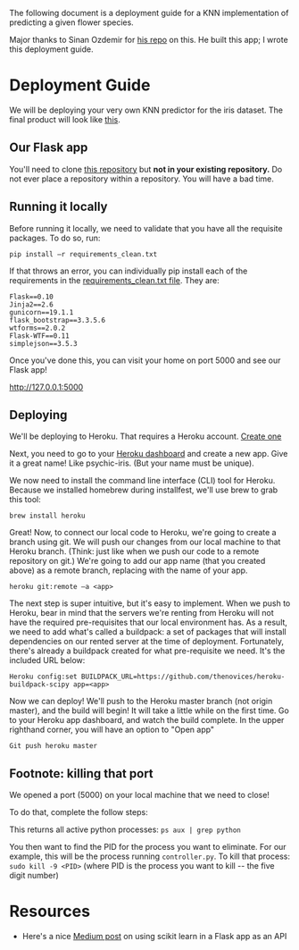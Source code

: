 The following document is a deployment guide for a KNN implementation of predicting a given flower species. 

Major thanks to Sinan Ozdemir for [his repo](https://github.com/sinanuozdemir/sinan_iris) on this. He built this app; I wrote this deployment guide.

# Deployment Guide

We will be deploying your very own KNN predictor for the iris dataset. The final product will look like [this](ga-iris.herokuapp.com).


## Our Flask app

You'll need to clone [this repository](https://github.com/josephofiowa/GA_iris) but **not in your existing repository.** Do not ever place a repository within a repository. You will have a bad time.

## Running it locally

Before running it locally, we need to validate that you have all the requisite packages. To do so, run:

```
pip install –r requirements_clean.txt
```

If that throws an error, you can individually pip install each of the requirements in the [requirements_clean.txt file](https://github.com/josephofiowa/GA_iris/blob/master/requirements_clean.txt). They are:

```
Flask==0.10
Jinja2==2.6
gunicorn==19.1.1
flask_bootstrap==3.3.5.6
wtforms==2.0.2
Flask-WTF==0.11
simplejson==3.5.3
```

Once you've done this, you can visit your home on port 5000 and see our Flask app!

http://127.0.0.1:5000

## Deploying

We'll be deploying to Heroku. That requires a Heroku account. [Create one](https://dashboard.heroku.com/)

Next, you need to go to your [Heroku dashboard](https://dashboard.heroku.com/) and create a new app. Give it a great name! Like psychic-iris. (But your name must be unique).

We now need to install the command line interface (CLI) tool for Heroku. Because we installed homebrew during installfest, we'll use brew to grab this tool:

```
brew install heroku
```

Great! Now, to connect our local code to Heroku, we're going to create a branch using git. We will push our changes from our local machine to that Heroku branch. (Think: just like when we push our code to a remote repository on git.) We're going to add our app name (that you created above) as a remote branch, replacing <app> with the name of your app.

```
heroku git:remote –a <app>
```

The next step is super intuitive, but it's easy to implement. When we push to Heroku, bear in mind that the servers we're renting from Heroku will not have the required pre-requisites that our local environment has. As a result, we need to add what's called a buildpack: a set of packages that will install dependencies on our rented server at the time of deployment. Fortunately, there's already a buildpack created for what pre-requisite we need. It's the included URL below:

```
Heroku config:set BUILDPACK_URL=https://github.com/thenovices/heroku-buildpack-scipy app=<app>
```

Now we can deploy! We'll push to the Heroku master branch (not origin master), and the build will begin! It will take a little while on the first time. Go to your Heroku app dashboard, and watch the build complete. In the upper righthand corner, you will have an option to "Open app"

```
Git push heroku master
```

## Footnote: killing that port

We opened a port (5000) on your local machine that we need to close!

To do that, complete the follow steps:

This returns all active python processes:
`ps aux | grep python`

You then want to find the PID for the process you want to eliminate. For our example, this will be the process running `controller.py`. To kill that process:
`sudo kill -9 <PID>`
(where PID is the process you want to kill -- the five digit number)


# Resources

- Here's a nice [Medium post](https://medium.com/@amirziai/a-flask-api-for-serving-scikit-learn-models-c8bcdaa41daa#.telq5z4d3) on using scikit learn in a Flask app as an API


